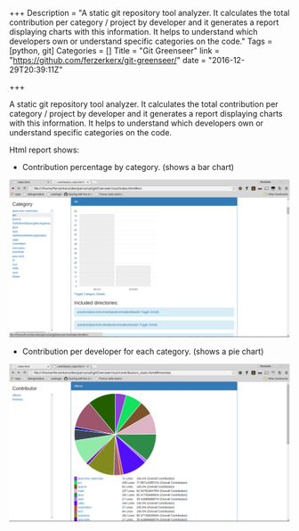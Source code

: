+++
Description = "A static git repository tool analyzer. It calculates the total contribution per category / project by developer and it generates a report displaying charts with this information. It helps to understand which developers own or understand specific categories on the code."
Tags = [python, git]
Categories = []
Title = "Git Greenseer"
link = "https://github.com/ferzerkerx/git-greenseer/"
date = "2016-12-29T20:39:11Z"

+++

A static git repository tool analyzer. It calculates the total contribution per category / project by developer 
and it generates a report displaying charts with this information. It helps to understand which developers own or understand
specific categories on the code.

Html report shows:

- Contribution percentage by category. (shows a bar chart)
<img src="https://raw.githubusercontent.com/ferzerkerx/git-greenseer/master/screenshots/category_view.png" class="project-img img-responsive"/>

- Contribution per developer for each category. (shows a pie chart)
<img src="https://raw.githubusercontent.com/ferzerkerx/git-greenseer/master/screenshots/dev_vew.png" class="project-img img-responsive"/>


